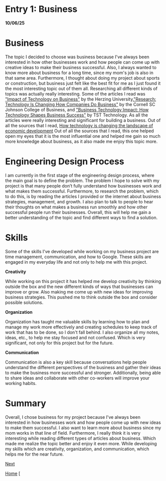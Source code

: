 
# Entry 1: Business
  **10/06/25**
# Business
The topic I decided to choose was business because I've always been interested in how other businesses work and how people can come up with creative ideas to make their business successful. Also, I always wanted to know more about business for a long time, since my mom's job is also in that same area. Furthermore, I thought about doing my project about sports or construction, but business just felt like the best fit for me as I just found it the most interesting topic out of them all. Researching all different kinds of topics was actually really interesting. Some of the articles I read was ["Impact of Technology on Business"](https://www.herzing.edu/blog/impact-technology-business) by the Herzing University,["Research: Technology Is Changing How Companies Do Business"](https://business.cornell.edu/hub/2024/05/16/research-technology-is-changing-how-companies-do-business/) by the Cornell SC Johnson College of Business, and ["Business Technology Impact: How Technology Shapes Business Success"](https://tsttechnology.io/blog/business-technology-impact) by TST Technology. As all the articles were really interesting and significant for building a business. Out of all the sources that I read, [How technology is changing the landscape of economic development](https://researchfdi.com/how-technology-is-changing-the-landscape-of-economic-development/) Out of all the sources that I read, this one helped open my eyes that it is the most influential one and helped me gain so much more knowledge about business, as it also made me enjoy this topic more.

# Engineering Design Process
I am currently in the first stage of the engineering design process, where the main goal is to define the problem. The problem I hope to solve with my project is that many people don’t fully understand how businesses work and what makes them successful. Furthermore, to research the problem, which to do this, is by reading the articles I provided or the internet about business strategies, management, and growth. I also plan to talk to people to hear their thoughts on what makes a business run smoothly and how other successful people run their businesses. Overall, this will help me gain a better understanding of the topic and find different ways to find a solution.

# Skills
Some of the skills I've developed while working on my business project are time management, communication, and how to Google. These skills are engaged in my everyday life and not only to help me with this project.

**Creativity**

 While working on this project it has helped me develop creativity by thinking outside the box and the new different kinds of ways that businesses can improve or grow. Also making me come up with new ideas for improving business strategies. This pushed me to think outside the box and consider possible solutions.

 **Organization**
 
Organization has taught me valuable skills by learning how to plan and manage my work more effectively and creating schedules to keep track of work that has to be done, so I don't fall behind. I also organize all my notes, ideas, etc., to help me stay focused and not confused. Which is very significant, not only for this project but for the future.

**Communication**

Communication is also a key skill because conversations help people understand the different perspectives of the business and gather their ideas to make the business more successful and stronger. Additionally, being able to share ideas and collaborate with other co-workers will improve your working habits.

# Summary

Overall, I chose business for my project because I've always been interested in how businesses work and how people come up with new ideas to make them successful. I also want to learn more about business since my mom works in that line of field. Furthermore, I really think it is very interesting while reading different types of articles about business. Which made me realize the topic better and enjoy it even more. While developing my skills which are creativity, organization, and communication, which helps me for the near future.
 
 

[Next](entry02.md)

[Home](../README.md)
[
